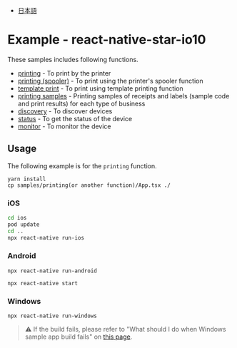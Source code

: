 - [日本語](docs/README_JP.md)

# Example - react-native-star-io10

These samples includes following functions.

* [printing](samples/printing/App.tsx) - To print by the printer
* [printing (spooler)](samples/printing_spooler/App.tsx) - To print using the printer's spooler function
* [template print](samples/template_print/App.tsx) - To print using template printing function
* [printing samples](samples/printing_samples/README.md) - Printing samples of receipts and labels (sample code and print results) for each type of business
* [discovery](samples/discovery/App.tsx) - To discover devices
* [status](samples/status/App.tsx) - To get the status of the device
* [monitor](samples/monitor/App.tsx) - To monitor the device

## Usage

The following example is for the `printing` function.

```
yarn install
cp samples/printing(or another function)/App.tsx ./
```

### iOS

```bash
cd ios
pod update
cd ..
npx react-native run-ios
```

### Android

```
npx react-native run-android
```

```
npx react-native start
```

### Windows

```
npx react-native run-windows
```

> :warning: If the build fails, please refer to "What should I do when Windows sample app build fails" on [this page](https://www.star-m.jp/products/s_print/sdk/react-native-star-io10/manual/en/qanda.html).